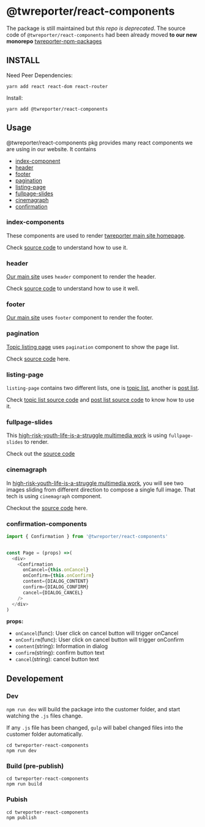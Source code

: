 # @twreporter/react-components

The package is still maintained but *this repo is deprecated*. The source code of `@twreporter/react-components` had been already moved **to our new monorepo** [twreporter-npm-packages](https://github.com/twreporter/twreporter-npm-packages)


## INSTALL

Need Peer Dependencies:

```
yarn add react react-dom react-router
```

Install:

```
yarn add @twreporter/react-components
```

## Usage
@twreporter/react-components pkg provides many react components we are using in our website.
It contains 
- [index-component](https://github.com/twreporter/twreporter-react-components#index-components)
- [header](https://github.com/twreporter/twreporter-react-components#header) 
- [footer](https://github.com/twreporter/twreporter-react-components#footer)
- [pagination](https://github.com/twreporter/twreporter-react-components#pagination)
- [listing-page](https://github.com/twreporter/twreporter-react-components#listing-page)
- [fullpage-slides](https://github.com/twreporter/twreporter-react-components#fullpage-slides)
- [cinemagraph](https://github.com/twreporter/twreporter-react-components#cinemagraph)
- [confirmation](https://github.com/twreporter/twreporter-react-components#confirmation)

### index-components
These components are used to render [twreporter main site homepage](https://www.twreporter.org).

Check [source code](https://github.com/twreporter/twreporter-react/tree/master/src/containers/Home.js) to understand how to use it.

### header
[Our main site](https://www.twreporter.org) uses `header` component to render the header.

Check [source code](https://github.com/twreporter/twreporter-react/blob/master/src/helpers/with-layout.js) to understand how to use it well.

### footer
[Our main site](https://www.twreporter.org) uses `footer` component to render the footer.

### pagination 
[Topic listing page](https://www.twreporter.org/topics) uses `pagination` component to show the page list.

Check [source code](https://github.com/twreporter/twreporter-react/blob/master/src/containers/Topics.js) here.

### listing-page
`listing-page` contains two different lists, one is [topic list](https://www.twreporter.org/topics), another is [post list](https://www.twreporter.org/categories/reviews).

Check [topic list source code](https://github.com/twreporter/twreporter-react/blob/master/src/containers/Topics.js) and [post list source code](https://github.com/twreporter/twreporter-react/blob/master/src/containers/Category.js) to know how to use it.

### fullpage-slides
This [high-risk-youth-life-is-a-struggle multimedia work](https://www.twreporter.org/i/high-risk-youth-life-is-a-struggle) is using `fullpage-slides` to render.

Check out the [source code](https://github.com/twreporter/static-fe-boilerplate/blob/master/child-in-relic/src/components/root.js)

### cinemagraph
In [high-risk-youth-life-is-a-struggle multimedia work](https://www.twreporter.org/i/high-risk-youth-life-is-a-struggle), you will see two images sliding from different direction to compose a single full image. That tech is using `cinemagraph` component.

Checkout the [source code](https://github.com/twreporter/static-fe-boilerplate/blob/master/child-in-relic/src/data/cinemagraph.js) here.

### confirmation-components
```javascript
import { Confirmation } from '@twreporter/react-components'


const Page = (props) =>(
  <div>
    <Confirmation
      onCancel={this.onCancel}
      onConfirm={this.onConfirm}
      content={DIALOG_CONTENT}
      confirm={DIALOG_CONFIRM}
      cancel={DIALOG_CANCEL}
    />
  </div>
)
```

**props:**

* `onCancel`(func): User click on cancel button will trigger onCancel
* `onConfirm`(func): User click on cancel button will trigger onConfirm
* `content`(string): Information in dialog
* `confirm`(string): confirm button text
* `cancel`(string): cancel button text

## Developement

### Dev

`npm run dev` will build the package into the customer folder, and start watching the `.js` files change.

If any `.js` file has been changed, `gulp` will babel changed files into the customer folder automatically.

```
cd twreporter-react-components
npm run dev
```

### Build (pre-publish)

```
cd twreporter-react-components
npm run build
```

### Pubish

```
cd twreporter-react-components
npm publish
```
